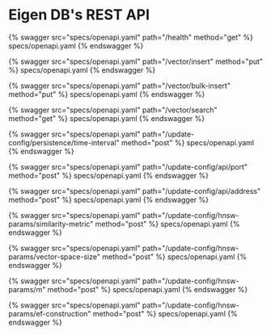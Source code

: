 # Eigen DB's REST API 

{% swagger src="specs/openapi.yaml" path="/health" method="get" %} specs/openapi.yaml {% endswagger %}

{% swagger src="specs/openapi.yaml" path="/vector/insert" method="put" %} specs/openapi.yaml {% endswagger %}

{% swagger src="specs/openapi.yaml" path="/vector/bulk-insert" method="put" %} specs/openapi.yaml {% endswagger %}

{% swagger src="specs/openapi.yaml" path="/vector/search" method="get" %} specs/openapi.yaml {% endswagger %}


{% swagger src="specs/openapi.yaml" path="/update-config/persistence/time-interval" method="post" %} specs/openapi.yaml {% endswagger %}


{% swagger src="specs/openapi.yaml" path="/update-config/api/port" method="post" %} specs/openapi.yaml {% endswagger %}

{% swagger src="specs/openapi.yaml" path="/update-config/api/address" method="post" %} specs/openapi.yaml {% endswagger %}


{% swagger src="specs/openapi.yaml" path="/update-config/hnsw-params/similarity-metric" method="post" %} specs/openapi.yaml {% endswagger %}

{% swagger src="specs/openapi.yaml" path="/update-config/hnsw-params/vector-space-size" method="post" %} specs/openapi.yaml {% endswagger %}

{% swagger src="specs/openapi.yaml" path="/update-config/hnsw-params/m" method="post" %} specs/openapi.yaml {% endswagger %}

{% swagger src="specs/openapi.yaml" path="/update-config/hnsw-params/ef-construction" method="post" %} specs/openapi.yaml {% endswagger %}



